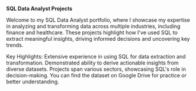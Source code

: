**SQL Data Analyst Projects**

Welcome to my SQL Data Analyst portfolio, where I showcase my expertise in analyzing and transforming data across multiple industries, including finance and healthcare. These projects highlight how I've used SQL to extract meaningful insights, driving informed decisions and uncovering key trends.

Key Highlights:
Extensive experience in using SQL for data extraction and transformation.
Demonstrated ability to derive actionable insights from diverse datasets.
Projects span various sectors, showcasing SQL's role in decision-making.
You can find the dataset on Google Drive for practice or better understanding.


